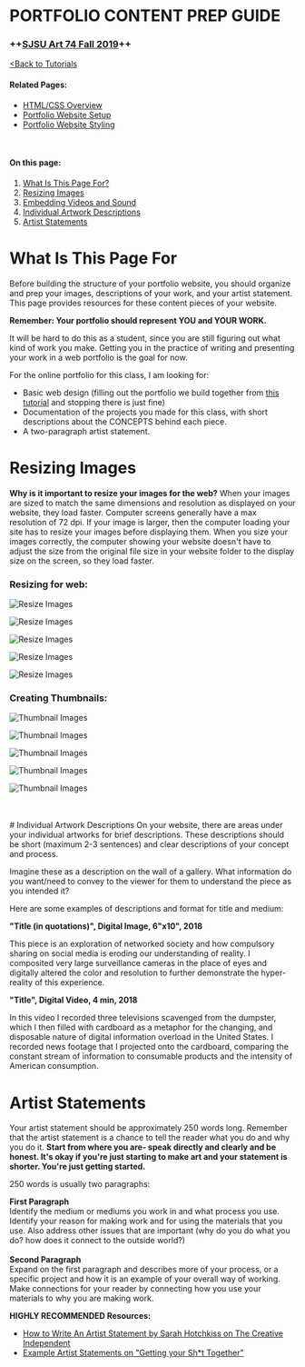 # **PORTFOLIO CONTENT PREP GUIDE**

### **++[SJSU Art 74 Fall 2019](https://carriehott.github.io/sjsu-art74/)++**

[<Back to Tutorials](https://carriehott.github.io/sjsu-art74/tutorials)

#### **Related Pages:**
* [HTML/CSS Overview ](https://carriehott.github.io/sjsu-art74/tutorials/HTML_CSS_Overview)
* [Portfolio Website Setup](https://carriehott.github.io/sjsu-art74/tutorials/Portfolio_Buildout)
* [Portfolio Website Styling](https://carriehott.github.io/sjsu-art74/tutorials/Portfolio_Styling)
<br>


#### **On this page:**
1. [What Is This Page For? ](#what-is-this-page-for)
2. [Resizing Images](#resizing-images)
3. [Embedding Videos and Sound](#embedding-videos-and-sound)
4. [Individual Artwork Descriptions](#individual-artwork-descriptions)
5. [Artist Statements](#artist-statements)


# What Is This Page For
Before building the structure of your portfolio website, you should organize and prep your images, descriptions of your work, and your artist statement. This page provides resources for these content pieces of your website.

**Remember:
Your portfolio should represent YOU and YOUR WORK.**

It will be hard to do this as a student, since you are still figuring out what kind of work you make. Getting you in the practice of writing and presenting your work in a web portfolio is the goal for now.

For the online portfolio for this class, I am looking for:
* Basic web design (filling out the portfolio we build together from [this tutorial](https://carriehott.github.io/SJSU-Art74-Sp2019/tutorials/Portfolio_Buildout/) and stopping there is just fine)
* Documentation of the projects you made for this class, with short descriptions about the CONCEPTS behind each piece.
* A two-paragraph artist statement.

# Resizing Images
**Why is it important to resize your images for the web?** When your images are sized to match the same dimensions and resolution as displayed on your website, they load faster. Computer screens generally have a max resolution of 72 dpi. If your image is larger, then the computer loading your site has to resize your images before displaying them. When you size your images correctly, the computer showing your website doesn't have to adjust the size from the original file size in your website folder to the display size on the screen, so they load faster.

### **Resizing for web:**

![Resize Images](images/Resize_1.png)

![Resize Images](images/Resize_2.png)

![Resize Images](images/Resize_3.png)

![Resize Images](images/Resize_4.png)

![Resize Images](images/Resize_5.png)

### **Creating Thumbnails:**

![Thumbnail Images](images/Thumbnail_1.png)

![Thumbnail Images](images/Thumbnail_2.png)

![Thumbnail Images](images/Thumbnail_3.png)

![Thumbnail Images](images/Thumbnail_4.png)

![Thumbnail Images](images/Thumbnail_5.png)


<br>
<br>
# Individual Artwork Descriptions
On your website, there are areas under your individual artworks for brief descriptions. These descriptions should be short (maximum 2-3 sentences) and clear descriptions of your concept and process.

Imagine these as a description on the wall of a gallery. What information do you want/need to convey to the viewer for them to understand the piece as you intended it?

Here are some examples of descriptions and format for title and medium:

**"Title (in quotations)", Digital Image, 6"x10", 2018**

This piece is an exploration of networked society and how compulsory sharing on social media is eroding our understanding of reality. I composited very large surveillance cameras in the place of eyes and digitally altered the color and resolution to further demonstrate the hyper-reality of this experience.


**"Title", Digital Video, 4 min, 2018**

In this video I recorded three televisions scavenged from the dumpster, which I then filled with cardboard as a metaphor for the changing, and disposable nature of digital information overload in the United States. I recorded news footage that I projected onto the cardboard, comparing the constant stream of information to consumable products and the intensity of American consumption.

# Artist Statements

Your artist statement should be approximately 250 words long.  Remember that the artist statement is a chance to tell the reader what you do and why you do it. **Start from where you are- speak directly and clearly and be honest. It's okay if you're just starting to make art and your statement is shorter. You're just getting started.**

250 words is usually two paragraphs:

**First Paragraph**<br>
Identify the medium or mediums you work in and what process you use. Identify your reason for making work and for using the materials that you use. Also address other
issues that are important (why do you do what you do? how does it connect to the outside world?)<br>
<br>
**Second Paragraph**<br>
Expand on the first paragraph and describes more of your process, or a specific project and how it is an example of your overall way of working. Make connections for your reader by connecting how you use your materials to why you are making work.

**HIGHLY RECOMMENDED Resources:**
* [How to Write An Artist Statement by Sarah Hotchkiss on The Creative Independent](https://thecreativeindependent.com/guides/how-to-write-an-artist-statement/)
* [Example Artist Statements on "Getting your Sh*t Together"](https://www.gyst-ink.com/sample-artist-statements/)
